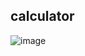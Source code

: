 ## calculator
![image](https://user-images.githubusercontent.com/67408750/177508554-c81e0d14-cd11-4c02-9355-96c9a18bf511.png)

